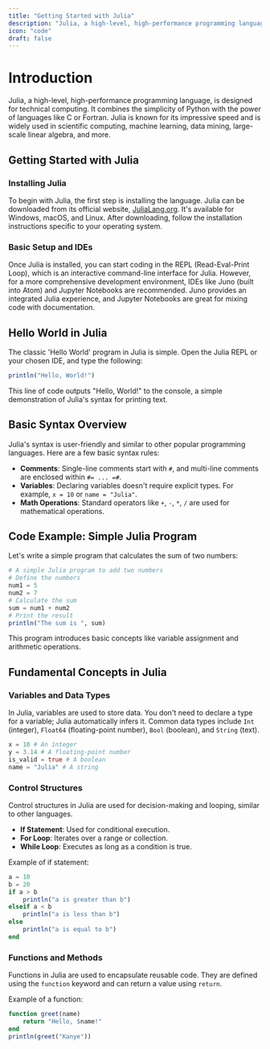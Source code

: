 ```yaml
---
title: "Getting Started with Julia"
description: "Julia, a high-level, high-performance programming language, is designed for technical computing"
icon: "code"
draft: false
---
```


# Introduction

Julia, a high-level, high-performance programming language, is designed for technical computing. It combines the simplicity of Python with the power of languages like C or Fortran. Julia is known for its impressive speed and is widely used in scientific computing, machine learning, data mining, large-scale linear algebra, and more.

## Getting Started with Julia

### Installing Julia

To begin with Julia, the first step is installing the language. Julia can be downloaded from its official website, [JuliaLang.org](https://julialang.org/). It's available for Windows, macOS, and Linux. After downloading, follow the installation instructions specific to your operating system.

### Basic Setup and IDEs

Once Julia is installed, you can start coding in the REPL (Read-Eval-Print Loop), which is an interactive command-line interface for Julia. However, for a more comprehensive development environment, IDEs like Juno (built into Atom) and Jupyter Notebooks are recommended. Juno provides an integrated Julia experience, and Jupyter Notebooks are great for mixing code with documentation.

## Hello World in Julia

The classic 'Hello World' program in Julia is simple. Open the Julia REPL or your chosen IDE, and type the following:

```julia
println("Hello, World!")
```

This line of code outputs "Hello, World!" to the console, a simple demonstration of Julia's syntax for printing text.

## Basic Syntax Overview

Julia's syntax is user-friendly and similar to other popular programming languages. Here are a few basic syntax rules:
- **Comments**: Single-line comments start with `#`, and multi-line comments are enclosed within `#= ... =#`.
- **Variables**: Declaring variables doesn't require explicit types. For example, `x = 10` or `name = "Julia"`.
- **Math Operations**: Standard operators like `+`, `-`, `*`, `/` are used for mathematical operations.

## Code Example: Simple Julia Program

Let's write a simple program that calculates the sum of two numbers:

```julia
# A simple Julia program to add two numbers
# Define the numbers
num1 = 5
num2 = 7
# Calculate the sum
sum = num1 + num2
# Print the result
println("The sum is ", sum)
```

This program introduces basic concepts like variable assignment and arithmetic operations.

## Fundamental Concepts in Julia

### Variables and Data Types

In Julia, variables are used to store data. You don't need to declare a type for a variable; Julia automatically infers it. Common data types include `Int` (integer), `Float64` (floating-point number), `Bool` (boolean), and `String` (text).

```julia
x = 10 # An integer
y = 3.14 # A floating-point number
is_valid = true # A boolean
name = "Julia" # A string
```

### Control Structures

Control structures in Julia are used for decision-making and looping, similar to other languages.
- **If Statement**: Used for conditional execution.
- **For Loop**: Iterates over a range or collection.
- **While Loop**: Executes as long as a condition is true.

Example of if statement:

```julia
a = 10
b = 20
if a > b
    println("a is greater than b")
elseif a < b
    println("a is less than b")
else
    println("a is equal to b")
end
```

### Functions and Methods

Functions in Julia are used to encapsulate reusable code. They are defined using the `function` keyword and can return a value using `return`.

Example of a function:

```julia
function greet(name)
    return "Hello, $name!"
end
println(greet("Kanye"))
```